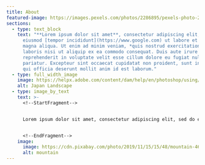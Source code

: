 ```yaml
---
title: About
featured-image: https://images.pexels.com/photos/2286895/pexels-photo-2286895.jpeg?auto=compress&cs=tinysrgb&dpr=2&h=750&w=1260
sections:
  - type: text_block
    text: "**Lorem ipsum dolor sit amet**, consectetur adipiscing elit, sed do
      eiusmod [tempor incididunt](https://www.google.com) ut labore et dolore
      magna aliqua. Ut enim ad minim veniam, *quis nostrud exercitation* ullamco
      laboris nisi ut aliquip ex ea commodo consequat. Duis aute irure dolor in
      reprehenderit in voluptate velit esse cillum dolore eu fugiat nulla
      pariatur. Excepteur sint occaecat cupidatat non proident, sunt in culpa
      qui officia deserunt mollit anim id est laborum."
  - type: full_width_image
    image: https://helpx.adobe.com/content/dam/help/en/photoshop/using/convert-color-image-black-white/jcr_content/main-pars/before_and_after/image-before/Landscape-Color.jpg
    alt: Japan Landscape
  - type: image_by_text
    text: >-
      <!--StartFragment-->


      Lorem ipsum dolor sit amet, consectetur adipiscing elit, sed do eiusmod tempor incididunt ut labore et dolore magna aliqua. Ut enim ad minim veniam, quis nostrud exercitation ullamco


      <!--EndFragment-->
    image:
      image: https://cdn.pixabay.com/photo/2019/11/15/15/48/mountain-4628685_960_720.jpg
      alt: mountain
---
```

